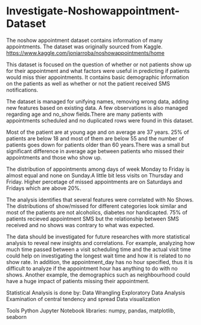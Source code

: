 # Investigate-Noshowappointment-Dataset
The noshow appointment dataset contains information of many appointments. The dataset was originally sourced from Kaggle. 
https://www.kaggle.com/joniarroba/noshowappointments/home

This dataset is focused on the question of whether or not patients show up for their appointment and what factors were useful in predicting if patients would miss thier appointments. It contains basic demographic information on the patients as well as whether or not the patient received SMS notifications.

The dataset is managed for unifying names, removing wrong data, adding new features based on existing data. A few observations is also managed regarding age and no_show fields.There are many patients with appointments scheduled and no duplicated rows were found in this dataset.

Most of the patient are at young age and on average are 37 years. 25% of patients are below 18 and most of them are below 55 and the number of patients goes down for patients older than 60 years.There was a small but significant difference in average age between patients who missed their appointments and those who show up.

The distribution of appointments among days of week Monday to Friday is almost equal and none on Sunday.A little bit less visits on Thursday and Friday. Higher percetage of missed appointments are on Saturdays and Fridays which are above 20%.

The analysis identifies that several features were correlated with No Shows. The distributions of show/missed for different categories look similar and most of the patients are not alcoholics, diabetes nor handicapted. 75% of patients recieved appointment SMS but the relationship between SMS received and no shows was contrary to what was expected.

The data should be investigated for future researches with more statistical analysis to reveal new insights and correlations. For example, analyzing how much time passed between a visit scheduling time and the actual visit time could help on investigating the longest wait time and how it is related to no show rate. In addition, the appointment_day has no hour specified, thus it is difficult to analyze if the appointment hour has anything to do with no shows. 
Another example, the demographics such as neighbourhood could have a huge impact of patients missing their appointment.


Statistical Analysis is done by:
Data Wrangling
Exploratory Data Analysis
Examination of central tendency and spread
Data visualization

Tools
Python Jupyter Notebook
libraries: numpy, pandas, matplotlib, seaborn
